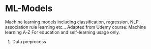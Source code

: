# ML-Models
Machine learning models including classification, regression, NLP, association rule learning etc...
Adapted from Udemy course: Machine learning A-Z 
For education and self-learning usage only.

1. Data preprocess
